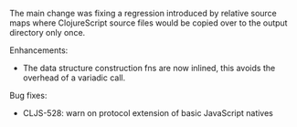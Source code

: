 
The main change was fixing a regression introduced by relative source
maps where ClojureScript source files would be copied over to the output
directory only once.

Enhancements:

* The data structure construction fns are now inlined, this
  avoids the overhead of a variadic call.

Bug fixes:

* CLJS-528: warn on protocol extension of basic JavaScript natives
